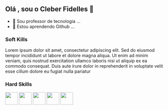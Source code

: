 ## Olá , sou o Cleber Fidelles 👋

- 🔭 Sou professor de tecnologia ...
- 🌱 Estou aprendendo Github ...

### Soft Kills

Lorem ipsum dolor sit amet, consectetur adipiscing elit. Sed do  eiusmod tempor incididunt ut labore et dolore magna aliqua. Ut enim ad minim veniam, quis nostrud exercitation ullamco laboris nisi ut aliquip ex ea commodo consequat. Duis aute irure dolor in reprehenderit in voluptate velit esse cillum dolore eu fugiat nulla pariatur

### Hard Skills

<div style = "display:inline_block; ">
  <img src = "https://github.com/user-attachments/assets/20dbd5d4-9961-487f-8bf9-3b70917ee66c"  width = "40"/>
  <img src = "https://github.com/user-attachments/assets/1b8030ca-d4a4-4ebc-b809-9ea77fca955c" width = "40"/>
  <img src = "https://github.com/user-attachments/assets/973b906c-7e22-4186-b143-557f9788e9ad" width = "40"/>
  <img src = "https://github.com/user-attachments/assets/3da365bd-e409-432b-846f-4705bb179e8f" width ="40"/>
  <img src = "https://github.com/user-attachments/assets/6b617b9c-0d56-457c-9ed2-463385be2f9a" width = "40"/>
</div>
